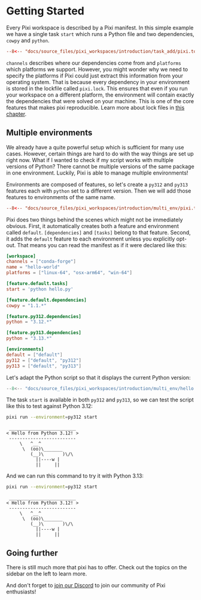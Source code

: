 # Getting Started


Every Pixi workspace is described by a Pixi manifest.
In this simple example we have a single task `start` which runs a Python file and two dependencies, `cowpy` and `python`.

```toml title="pixi.toml"
--8<-- "docs/source_files/pixi_workspaces/introduction/task_add/pixi.toml"
```

`channels` describes where our dependencies come from and `platforms` which platforms we support.
However, you might wonder why we need to specify the platforms if Pixi could just extract this information from your operating system.
That is because every dependency in your environment is stored in the lockfile called `pixi.lock`.
This ensures that even if you run your workspace on a different platform, the environment will contain exactly the dependencies that were solved on your machine.
This is one of the core features that makes pixi reproducible.
Learn more about lock files in [this chapter](./environments/lockfile.md).


## Multiple environments

We already have a quite powerful setup which is sufficient for many use cases.
However, certain things are hard to do with the way things are set up right now.
What if I wanted to check if my script works with multiple versions of Python?
There cannot be multiple versions of the same package in one environment.
Luckily, Pixi is able to manage multiple environments!

Environments are composed of features, so let's create a `py312` and `py313` features each with `python` set to a different version.
Then we will add those features to environments of the same name.

```toml title="pixi.toml" hl_lines="12-20"
--8<-- "docs/source_files/pixi_workspaces/introduction/multi_env/pixi.toml"
```

Pixi does two things behind the scenes which might not be immediately obvious.
First, it automatically creates both a feature and environment called `default`.
`[dependencies]` and `[tasks]` belong to that feature.
Second, it adds the `default` feature to each environment unless you explicitly opt-out.
That means you can read the manifest as if it were declared like this:

```toml hl_lines="6 9 19 20 21"
[workspace]
channels = ["conda-forge"]
name = "hello-world"
platforms = ["linux-64", "osx-arm64", "win-64"]

[feature.default.tasks]
start = 'python hello.py'

[feature.default.dependencies]
cowpy = "1.1.*"

[feature.py312.dependencies]
python = "3.12.*"

[feature.py313.dependencies]
python = "3.13.*"

[environments]
default = ["default"]
py312 = ["default", "py312"]
py313 = ["default", "py313"]
```

Let's adapt the Python script so that it displays the current Python version:

```py title="hello.py"
--8<-- "docs/source_files/pixi_workspaces/introduction/multi_env/hello.py"
```

The task `start` is available in both `py312` and `py313`, so we can test the script like this to test against Python 3.12:

```bash
pixi run --environment=py312 start
```

```
 _________________________
< Hello from Python 3.12! >
 -------------------------
     \   ^__^
      \  (oo)\_______
         (__)\       )\/\
           ||----w |
           ||     ||
```

And we can run this command to try it with Python 3.13:


```bash
pixi run --environment=py312 start
```

```
 _________________________
< Hello from Python 3.12! >
 -------------------------
     \   ^__^
      \  (oo)\_______
         (__)\       )\/\
           ||----w |
           ||     ||
```


## Going further

There is still much more that pixi has to offer.
Check out the topics on the sidebar on the left to learn more.

And don't forget to [join our Discord](https://discord.gg/kKV8ZxyzY4) to join our community of Pixi enthusiasts!
